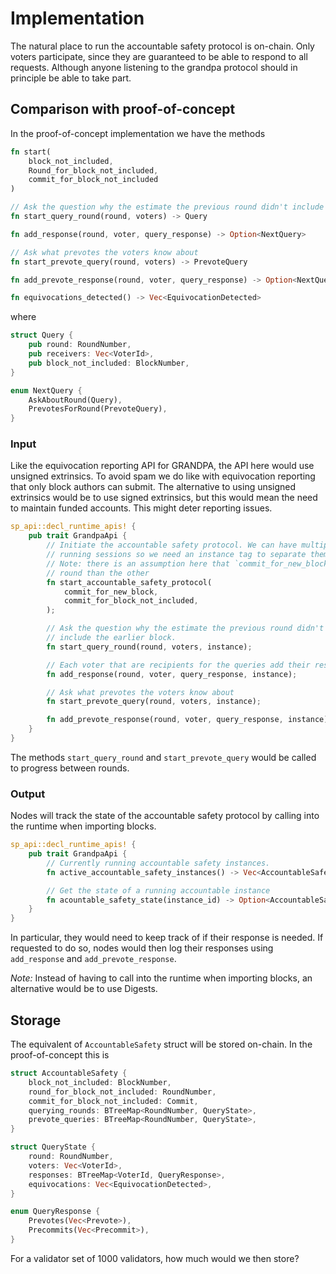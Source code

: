# Implementation

The natural place to run the accountable safety protocol is on-chain. Only voters participate, since
they are guaranteed to be able to respond to all requests. Although anyone listening to the grandpa
protocol should in principle be able to take part.

## Comparison with proof-of-concept

In the proof-of-concept implementation we have the methods

```rust
fn start(
	block_not_included,
	Round_for_block_not_included,
	commit_for_block_not_included
)

// Ask the question why the estimate the previous round didn't include the earlier block
fn start_query_round(round, voters) -> Query

fn add_response(round, voter, query_response) -> Option<NextQuery>

// Ask what prevotes the voters know about
fn start_prevote_query(round, voters) -> PrevoteQuery

fn add_prevote_response(round, voter, query_response) -> Option<NextQuery>

fn equivocations_detected() -> Vec<EquivocationDetected>
```
where
```rust
struct Query {
	pub round: RoundNumber,
	pub receivers: Vec<VoterId>,
	pub block_not_included: BlockNumber,
}

enum NextQuery {
	AskAboutRound(Query),
	PrevotesForRound(PrevoteQuery),
}
```

### Input

Like the equivocation reporting API for GRANDPA, the API here would use unsigned extrinsics. To
avoid spam we do like with equivocation reporting that only block authors can submit. The
alternative to using unsigned extrinsics would be to use signed extrinsics, but this would mean the
need to maintain funded accounts. This might deter reporting issues.

```rust
sp_api::decl_runtime_apis! {
	pub trait GrandpaApi {
		// Initiate the accountable safety protocol. We can have multiple concurrently
		// running sessions so we need an instance tag to separate them.
		// Note: there is an assumption here that `commit_for_new_block` is for a later
		// round than the other
		fn start_accountable_safety_protocol(
			commit_for_new_block,
			commit_for_block_not_included,
		);

		// Ask the question why the estimate the previous round didn't
		// include the earlier block.
		fn start_query_round(round, voters, instance);

		// Each voter that are recipients for the queries add their responses.
		fn add_response(round, voter, query_response, instance);

		// Ask what prevotes the voters know about
		fn start_prevote_query(round, voters, instance);

		fn add_prevote_response(round, voter, query_response, instance);
	}
}
```

The methods `start_query_round` and `start_prevote_query` would be called to progress between
rounds.

### Output

Nodes will track the state of the accountable safety protocol by calling into the runtime when
importing blocks.

```rust
sp_api::decl_runtime_apis! {
	pub trait GrandpaApi {
		// Currently running accountable safety instances.
		fn active_accountable_safety_instances() -> Vec<AccountableSafetyId>;

		// Get the state of a running accountable instance
		fn acountable_safety_state(instance_id) -> Option<AccountableSafety>;
	}
}
```

In particular, they would need to keep track of if their response is needed. If requested to do so,
nodes would then log their responses using `add_response` and `add_prevote_response`.

*Note:* Instead of having to call into the runtime when importing blocks, an alternative would be to
use Digests.

## Storage

The equivalent of `AccountableSafety` struct will be stored on-chain. In the proof-of-concept this
is

```rust
struct AccountableSafety {
	block_not_included: BlockNumber,
	round_for_block_not_included: RoundNumber,
	commit_for_block_not_included: Commit,
	querying_rounds: BTreeMap<RoundNumber, QueryState>,
	prevote_queries: BTreeMap<RoundNumber, QueryState>,
}

struct QueryState {
	round: RoundNumber,
	voters: Vec<VoterId>,
	responses: BTreeMap<VoterId, QueryResponse>,
	equivocations: Vec<EquivocationDetected>,
}

enum QueryResponse {
	Prevotes(Vec<Prevote>),
	Precommits(Vec<Precommit>),
}
```

For a validator set of 1000 validators, how much would we then store?
